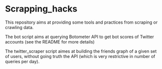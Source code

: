 # Scrapping_hacks
This repository aims at providing some tools and practices from scraping or crawling data. 

The bot script aims at querying Botometer API to get bot scores of Twitter accounts (see the README for more details)

The twitter_scraper script aimes at building the friends graph of a given set of users, without going truth the API (which is very restrictive in number of queries per day).
